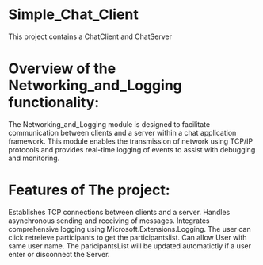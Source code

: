 # Simple_Chat_Client
This project contains a ChatClient and ChatServer

# Overview of the Networking_and_Logging functionality:
The Networking_and_Logging module is designed to facilitate communication between clients
and a server within a chat application framework. This module enables the transmission of 
network using TCP/IP protocols and provides real-time logging of events to assist with debugging and monitoring.

# Features of The project:
Establishes TCP connections between clients and a server.
Handles asynchronous sending and receiving of messages.
Integrates comprehensive logging using Microsoft.Extensions.Logging.
The user can click retreieve participants to get the participantslist.
Can allow User with same user name.
The paricipantsList will be updated automatictly if a user enter or disconnect the Server.
